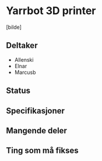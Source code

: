 # Yarrbot 3D printer
[bilde]

## Deltaker
- Allenski
- Elnar
- Marcusb

## Status

## Specifikasjoner

## Mangende deler

## Ting som må fikses
